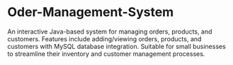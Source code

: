 # Oder-Management-System
An interactive Java-based system for managing orders, products, and customers. Features include adding/viewing orders, products, and customers with MySQL database integration. Suitable for small businesses to streamline their inventory and customer management processes.
